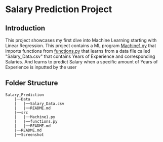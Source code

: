 # Salary Prediction Project
## Introduction
This project showcases my first dive into Machine Learning starting with Linear Regression. 
This project contains a ML program [Machine1.py](https://github.com/Chracker24/Machine-Learning/blob/main/Salary_Prediction/src/Machine1.py) that imports functions from [functions.py](https://github.com/Chracker24/Machine-Learning/blob/main/Salary_Prediction/src/functions.py) that learns from a data file called "Salary_Data.csv" that contains Years of Experience and corresponding Salaries. And learns to predict Salary when a specific amount of Years of Experience is inputted by the user

## Folder Structure
```
Salary_Prediction
    |──Data
    |   |──Salary_Data.csv
    |   |──README.md
    |──src
    |   |──Machine1.py
    |   |──functions.py
    |   |──README.md
    |──README.md
    |──Screenshot
```

